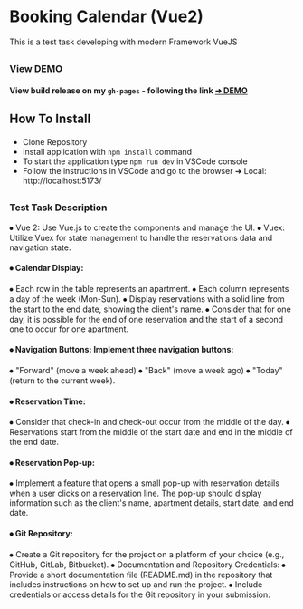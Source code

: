 # Booking Calendar (Vue2)
This is a test task developing with modern Framework VueJS
## 
### View DEMO 
#### View build release on my `gh-pages` - following the link [ ➜ DEMO](https://hustle2live.github.io/Booking-vue2/)

## How To Install
####
- Clone Repository 
- install application with `npm install` command
- To start the application type `npm run dev` in VSCode console  
- Follow the instructions in VSCode and go to the browser ➜ Local:   http://localhost:5173/
## 

### Test Task Description 
⦁	Vue 2: Use Vue.js to create the components and manage the UI.
⦁	Vuex: Utilize Vuex for state management to handle the reservations data and navigation state.
#### ⦁	Calendar Display:
⦁	Each row in the table represents an apartment.
⦁	Each column represents a day of the week (Mon-Sun).
⦁	Display reservations with a solid line from the start to the end date, showing the client's name.
⦁	Consider that for one day, it is possible for the end of one reservation and the start of a second one to occur for one apartment.
#### ⦁	Navigation Buttons: Implement three navigation buttons: 
⦁	"Forward" (move a week ahead)
⦁	"Back" (move a week ago)
⦁	"Today" (return to the current week).
#### ⦁	Reservation Time:
⦁	Consider that check-in and check-out occur from the middle of the day.
⦁	Reservations start from the middle of the start date and end in the middle of the end date.
#### ⦁	Reservation Pop-up:
⦁	Implement a feature that opens a small pop-up with reservation details when a user clicks on a reservation line. The pop-up should display information such as the client's name, apartment details, start date, and end date.
#### ⦁	Git Repository:
⦁	Create a Git repository for the project on a platform of your choice (e.g., GitHub, GitLab, Bitbucket).
⦁	Documentation and Repository Credentials:
⦁	Provide a short documentation file (README.md) in the repository that includes instructions on how to set up and run the project.
⦁	Include credentials or access details for the Git repository in your submission.
####

